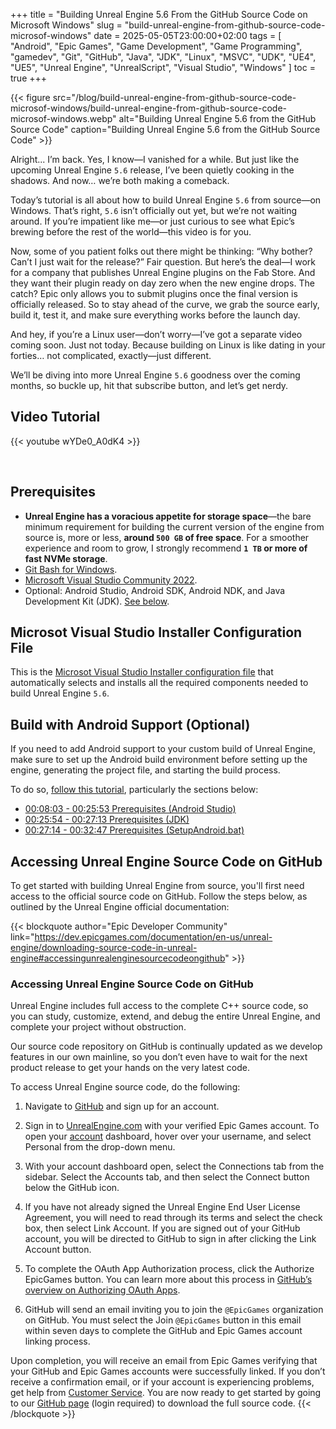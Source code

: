 +++
title = "Building Unreal Engine 5.6 From the GitHub Source Code on Microsoft Windows"
slug = "build-unreal-engine-from-github-source-code-microsof-windows"
date = 2025-05-05T23:00:00+02:00
tags = [ "Android", "Epic Games", "Game Development", "Game Programming", "gamedev", "Git", "GitHub", "Java", "JDK", "Linux", "MSVC", "UDK", "UE4", "UE5", "Unreal Engine", "UnrealScript", "Visual Studio", "Windows" ]
toc = true
+++

{{< figure src="/blog/build-unreal-engine-from-github-source-code-microsof-windows/build-unreal-engine-from-github-source-code-microsof-windows.webp" alt="Building Unreal Engine 5.6 from the GitHub Source Code" caption="Building Unreal Engine 5.6 from the GitHub Source Code" >}}

Alright... I’m back.
Yes, I know—I vanished for a while. But just like the upcoming Unreal Engine `5.6` release, I’ve been quietly cooking in the shadows. And now… we’re both making a comeback.

Today’s tutorial is all about how to build Unreal Engine `5.6` from source—on Windows. That’s right, `5.6` isn’t officially out yet, but we’re not waiting around. If you’re impatient like me—or just curious to see what Epic’s brewing before the rest of the world—this video is for you.

Now, some of you patient folks out there might be thinking:
“Why bother? Can’t I just wait for the release?”
Fair question. But here’s the deal—I work for a company that publishes Unreal Engine plugins on the Fab Store. And they want their plugin ready on day zero when the new engine drops. The catch? Epic only allows you to submit plugins once the final version is officially released. So to stay ahead of the curve, we grab the source early, build it, test it, and make sure everything works before the launch day.

And hey, if you’re a Linux user—don’t worry—I’ve got a separate video coming soon. Just not today. Because building on Linux is like dating in your forties… not complicated, exactly—just different.

We’ll be diving into more Unreal Engine `5.6` goodness over the coming months, so buckle up, hit that subscribe button, and let’s get nerdy.

<!--more-->

## Video Tutorial

{{< youtube wYDe0_A0dK4 >}}

<br/>

## Prerequisites

- **Unreal Engine has a voracious appetite for storage space**—the bare minimum requirement for building the current version of the engine from source is, more or less, **around `500 GB` of free space**. For a smoother experience and room to grow, I strongly recommend **`1 TB` or more of fast NVMe storage**.
- [Git Bash for Windows](https://git-scm.com/downloads).
- [Microsoft Visual Studio Community 2022](https://visualstudio.microsoft.com/vs/community/).
- Optional: Android Studio, Android SDK, Android NDK, and Java Development Kit (JDK). [See below](#build-with-android-support-optional).

## Microsot Visual Studio Installer Configuration File

This is the [Microsot Visual Studio Installer configuration file](visual-studio-2022.vsconfig) that automatically selects and installs all the required components needed to build Unreal Engine `5.6`.

## Build with Android Support (Optional)

If you need to add Android support to your custom build of Unreal Engine, make sure to set up the Android build environment before setting up the engine, generating the project file, and starting the build process.

To do so, [follow this tutorial](/blog/deploy-unreal-engine-projects-android-meta-quest-standalone-mode/), particularly the sections below:

- [00:08:03 - 00:25:53 Prerequisites (Android Studio)](https://www.youtube.com/watch?v=EClbEbNcl4k&t=483s)
- [00:25:54 - 00:27:13 Prerequisites (JDK)](https://www.youtube.com/watch?v=EClbEbNcl4k&t=1554s)
- [00:27:14 - 00:32:47 Prerequisites (SetupAndroid.bat)](https://www.youtube.com/watch?v=EClbEbNcl4k&t=1634s)

## Accessing Unreal Engine Source Code on GitHub

To get started with building Unreal Engine from source, you'll first need access to the official source code on GitHub. Follow the steps below, as outlined by the Unreal Engine official documentation:

{{< blockquote author="Epic Developer Community" link="https://dev.epicgames.com/documentation/en-us/unreal-engine/downloading-source-code-in-unreal-engine#accessingunrealenginesourcecodeongithub" >}}

### Accessing Unreal Engine Source Code on GitHub

Unreal Engine includes full access to the complete C++ source code, so you can study, customize, extend, and debug the entire Unreal Engine, and complete your project without obstruction.

Our source code repository on GitHub is continually updated as we develop features in our own mainline, so you don’t even have to wait for the next product release to get your hands on the very latest code.

To access Unreal Engine source code, do the following:

1. Navigate to [GitHub](https://github.com/) and sign up for an account.

2. Sign in to [UnrealEngine.com](https://www.unrealengine.com/) with your verified Epic Games account. To open your [account](https://accounts.unrealengine.com/) dashboard, hover over your username, and select Personal from the drop-down menu.

3. With your account dashboard open, select the Connections tab from the sidebar. Select the Accounts tab, and then select the Connect button below the GitHub icon.

4. If you have not already signed the Unreal Engine End User License Agreement, you will need to read through its terms and select the check box, then select Link Account. If you are signed out of your GitHub account, you will be directed to GitHub to sign in after clicking the Link Account button.

5. To complete the OAuth App Authorization process, click the Authorize EpicGames button. You can learn more about this process in [GitHub’s overview on Authorizing OAuth Apps](https://docs.github.com/en/apps/oauth-apps/using-oauth-apps/authorizing-oauth-apps).

6. GitHub will send an email inviting you to join the `@EpicGames` organization on GitHub. You must select the Join `@EpicGames` button in this email within seven days to complete the GitHub and Epic Games account linking process.

Upon completion, you will receive an email from Epic Games verifying that your GitHub and Epic Games accounts were successfully linked. If you don’t receive a confirmation email, or if your account is experiencing problems, get help from [Customer Service](https://www.epicgames.com/site/customer-service). You are now ready to get started by going to our [GitHub page](https://github.com/EpicGames/UnrealEngine) (login required) to download the full source code.
{{< /blockquote >}}